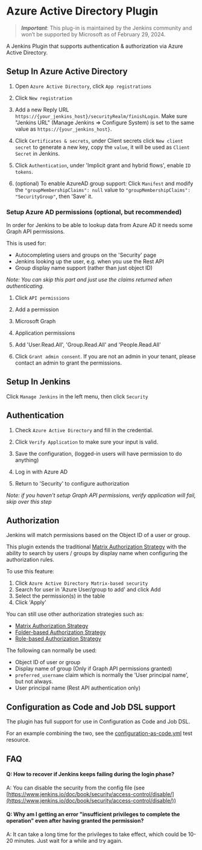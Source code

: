 # Azure Active Directory Plugin

> ***Important***: This plug-in is maintained by the Jenkins community and won’t be supported by Microsoft as of February 29, 2024.

A Jenkins Plugin that supports authentication & authorization via Azure Active Directory.

## Setup In Azure Active Directory

1. Open `Azure Active Directory`, click `App registrations`

1. Click `New registration`

1. Add a new Reply URL `https://{your_jenkins_host}/securityRealm/finishLogin`. Make sure "Jenkins URL" (Manage Jenkins => Configure System) is set to the same value as `https://{your_jenkins_host}`.

1. Click `Certificates & secrets`, under Client secrets click `New client secret` to generate a new key, copy the `value`, it will be used as `Client Secret` in Jenkins.

1. Click `Authentication`, under 'Implicit grant and hybrid flows', enable `ID tokens`.

1. (optional) To enable AzureAD group support: Click `Manifest` and modify the `"groupMembershipClaims": null` value to `"groupMembershipClaims": "SecurityGroup"`, then 'Save' it.

### Setup Azure AD permissions (optional, but recommended)

In order for Jenkins to be able to lookup data from Azure AD it needs some Graph API permissions.

This is used for:

* Autocompleting users and groups on the 'Security' page
* Jenkins looking up the user, e.g. when you use the Rest API
* Group display name support (rather than just object ID)

_Note: You can skip this part and just use the claims returned when authenticating._

1. Click `API permissions`

1. Add a permission

1. Microsoft Graph

1. Application permissions

1. Add 'User.Read.All', 'Group.Read.All' and 'People.Read.All'

1. Click `Grant admin consent`. If you are not an admin in your tenant, please contact an admin to grant the permissions.

## Setup In Jenkins

Click `Manage Jenkins` in the left menu, then click `Security`

## Authentication

1. Check `Azure Active Directory` and fill in the credential.

1. Click `Verify Application` to make sure your input is valid.

1. Save the configuration, (logged-in users will have permission to do anything)

1. Log in with Azure AD

1. Return to 'Security' to configure authorization

_Note: if you haven't setup Graph API permissions, verify application will fail, skip over this step_

## Authorization

Jenkins will match permissions based on the Object ID of a user or group.

This plugin extends the traditional [Matrix Authorization Strategy](https://plugins.jenkins.io/matrix-auth/)
with the ability to search by users / groups by display name when configuring the authorization rules.

To use this feature:

1. Click `Azure Active Directory Matrix-based security`
1. Search for user in 'Azure User/group to add' and click Add
1. Select the permission(s) in the table
1. Click 'Apply'

You can still use other authorization strategies such as:

* [Matrix Authorization Strategy](https://plugins.jenkins.io/matrix-auth/)
* [Folder-based Authorization Strategy](https://plugins.jenkins.io/folder-auth/)
* [Role-based Authorization Strategy](https://plugins.jenkins.io/role-strategy/)

The following can normally be used:

* Object ID of user or group
* Display name of group (Only if Graph API permissions granted)
* `preferred_username` claim which is normally the 'User principal name', but not always.
* User principal name (Rest API authentication only)

## Configuration as Code and Job DSL support
The plugin has full support for use in Configuration as Code and Job DSL.

For an example combining the two, see the [configuration-as-code.yml](./src/test/resources/com/microsoft/jenkins/azuread/integrations/casc/configuration-as-code.yml) test resource.

## FAQ
#### Q: How to recover if Jenkins keeps failing during the login phase?
A: You can disable the security from the config file (see [https://www.jenkins.io/doc/book/security/access-control/disable/](https://www.jenkins.io/doc/book/security/access-control/disable/))

#### Q: Why am I getting an error "insufficient privileges to complete the operation" even after having granted the permission?

A: It can take a long time for the privileges to take effect, which could be 10-20 minutes. Just wait for a while and try again.
